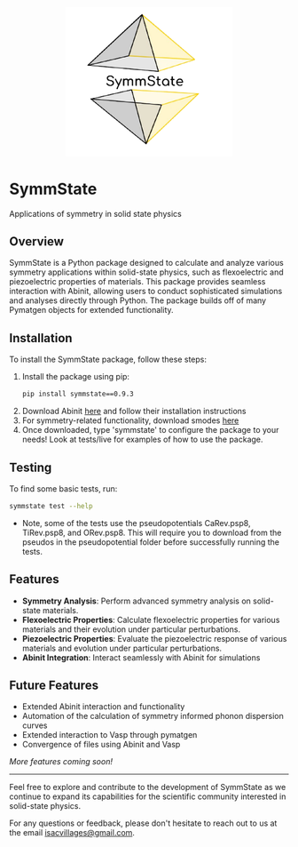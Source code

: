 <div align="center">
  <img src="images/logo-removebg-preview.png" alt="Project Logo" width="300"/>
</div>

# SymmState

Applications of symmetry in solid state physics 

## Overview

SymmState is a Python package designed to calculate and analyze various symmetry applications within solid-state physics, such as flexoelectric and piezoelectric properties of materials. This package provides seamless interaction with Abinit, allowing users to conduct sophisticated simulations and analyses directly through Python. The package builds off of  many Pymatgen objects for extended functionality. 

## Installation

To install the SymmState package, follow these steps:

1. Install the package using pip:
    ```bash
    pip install symmstate==0.9.3
    ```
3. Download Abinit [here](https://abinit.github.io/abinit_web/) and follow their installation instructions
4. For symmetry-related functionality, download smodes [here](https://iso.byu.edu/iso/isolinux.php)
5. Once downloaded, type 'symmstate' to configure the package to your needs! Look at tests/live for examples of how to use the package.

## Testing

To find some basic tests, run:
```bash
symmstate test --help
```

- Note, some of the tests use the pseudopotentials CaRev.psp8, TiRev.psp8, and ORev.psp8. This will require you to download from the pseudos in the pseudopotential folder before successfully running the tests. 
## Features

- **Symmetry Analysis**: Perform advanced symmetry analysis on solid-state materials.
- **Flexoelectric Properties**: Calculate flexoelectric properties for various materials and their evolution under particular perturbations.
- **Piezoelectric Properties**: Evaluate the piezoelectric response of various materials and evolution under particular perturbations.
- **Abinit Integration**: Interact seamlessly with Abinit for simulations
  
## Future Features

- Extended Abinit interaction and functionality
- Automation of the calculation of symmetry informed phonon dispersion curves
- Extended interaction to Vasp through pymatgen
- Convergence of files using Abinit and Vasp

*More features coming soon!*

---

Feel free to explore and contribute to the development of SymmState as we continue to expand its capabilities for the scientific community interested in solid-state physics.

For any questions or feedback, please don't hesitate to reach out to us at the email isacvillages@gmail.com.

